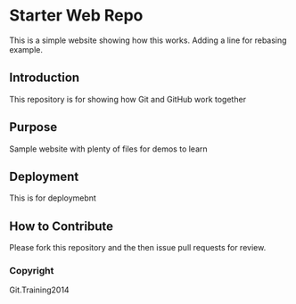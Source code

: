 # Starter Web Repo

This is a simple website showing how this works. 
Adding a line for rebasing example. 

## Introduction

This repository is for showing how Git and GitHub work together

## Purpose

Sample website with plenty of files for demos to learn

## Deployment
This is for deploymebnt

## How to Contribute

Please fork this repository and the then issue pull requests for review. 

### Copyright

Git.Training2014
